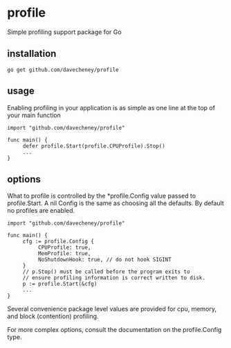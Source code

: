 profile
=======

Simple profiling support package for Go

installation
------------

    go get github.com/davecheney/profile

usage
-----

Enabling profiling in your application is as simple as one line at the top of your main function

    import "github.com/davecheney/profile"

    func main() {
         defer profile.Start(profile.CPUProfile).Stop()
         ...
    }

options
-------

What to profile is controlled by the \*profile.Config value passed to profile.Start. A nil
Config is the same as choosing all the defaults. By default no profiles are enabled.

    import "github.com/davecheney/profile"

    func main() {
         cfg := profile.Config {
              CPUProfile: true,
              MemProfile: true,
              NoShutdownHook: true, // do not hook SIGINT
         }
         // p.Stop() must be called before the program exits to  
         // ensure profiling information is correct written to disk.
         p := profile.Start(&cfg)
         ...
    }

Several convenience package level values are provided for cpu, memory, and block (contention) profiling. 

For more complex options, consult the documentation on the profile.Config type.
